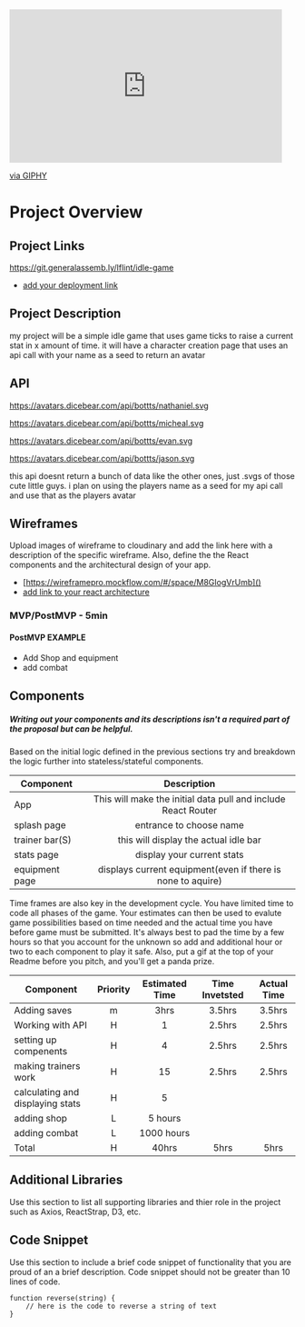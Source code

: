 <iframe src="https://giphy.com/embed/EatwJZRUIv41G" width="480" height="270" frameBorder="0" class="giphy-embed" allowFullScreen></iframe><p><a href="https://giphy.com/gifs/keep-rollin-EatwJZRUIv41G">via GIPHY</a></p>

# Project Overview

## Project Links

https://git.generalassemb.ly/lflint/idle-game
- [add your deployment link]()

## Project Description

my project will be a simple idle game that uses game ticks to raise a current stat in x amount of time. it will have a character creation page that uses an api call with your name as a seed to return an avatar

## API
https://avatars.dicebear.com/api/bottts/nathaniel.svg

https://avatars.dicebear.com/api/bottts/micheal.svg

https://avatars.dicebear.com/api/bottts/evan.svg

https://avatars.dicebear.com/api/bottts/jason.svg

this api doesnt return a bunch of data like the other ones, just .svgs of those cute little guys. i plan on using the players name as a seed for my api call and use that as the players avatar


## Wireframes

Upload images of wireframe to cloudinary and add the link here with a description of the specific wireframe. Also, define the the React components and the architectural design of your app.

- [https://wireframepro.mockflow.com/#/space/M8GIogVrUmb]()
- [add link to your react architecture]()


### MVP/PostMVP - 5min
 

#### PostMVP EXAMPLE

- Add Shop and equipment
- add combat

## Components
##### Writing out your components and its descriptions isn't a required part of the proposal but can be helpful.

Based on the initial logic defined in the previous sections try and breakdown the logic further into stateless/stateful components. 

| Component | Description | 
| --- | :---: |  
| App | This will make the initial data pull and include React Router| 
| splash page |entrance to choose name| 
| trainer bar(S) | this will display the actual idle bar| 
|stats page| display your current stats|
|equipment page| displays current equipment(even if there is none to aquire)


Time frames are also key in the development cycle.  You have limited time to code all phases of the game.  Your estimates can then be used to evalute game possibilities based on time needed and the actual time you have before game must be submitted. It's always best to pad the time by a few hours so that you account for the unknown so add and additional hour or two to each component to play it safe. Also, put a gif at the top of your Readme before you pitch, and you'll get a panda prize.

| Component | Priority | Estimated Time | Time Invetsted | Actual Time |
| --- | :---: |  :---: | :---: | :---: |
| Adding saves | m | 3hrs| 3.5hrs | 3.5hrs |
| Working with API | H | 1| 2.5hrs | 2.5hrs |
| setting up compenents | H | 4| 2.5hrs | 2.5hrs |
| making trainers work | H | 15| 2.5hrs | 2.5hrs |
| calculating and displaying stats| H| 5 | | |
|adding shop| L | 5 hours | | |
|adding combat|L |1000 hours| | |
| Total | H | 40hrs| 5hrs | 5hrs |

## Additional Libraries
 Use this section to list all supporting libraries and thier role in the project such as Axios, ReactStrap, D3, etc. 

## Code Snippet

Use this section to include a brief code snippet of functionality that you are proud of an a brief description.  Code snippet should not be greater than 10 lines of code. 

```
function reverse(string) {
	// here is the code to reverse a string of text
}
```
